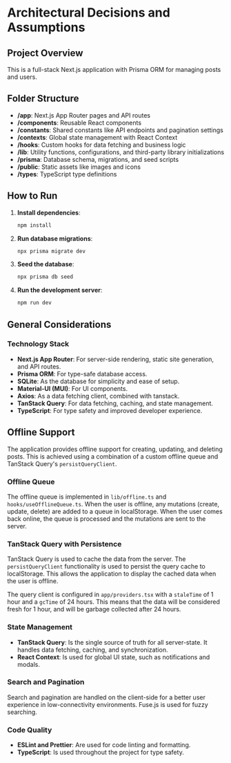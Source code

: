 # Architectural Decisions and Assumptions

## Project Overview
This is a full-stack Next.js application with Prisma ORM for managing posts and users.

## Folder Structure
- **/app**: Next.js App Router pages and API routes
- **/components**: Reusable React components
- **/constants**: Shared constants like API endpoints and pagination settings
- **/contexts**: Global state management with React Context
- **/hooks**: Custom hooks for data fetching and business logic
- **/lib**: Utility functions, configurations, and third-party library initializations
- **/prisma**: Database schema, migrations, and seed scripts
- **/public**: Static assets like images and icons
- **/types**: TypeScript type definitions

## How to Run

1. **Install dependencies**:
   ```bash
   npm install
   ```

2. **Run database migrations**:
   ```bash
   npx prisma migrate dev
   ```

3. **Seed the database**:
   ```bash
   npx prisma db seed
   ```

4. **Run the development server**:
   ```bash
   npm run dev
   ```

## General Considerations

### Technology Stack
- **Next.js App Router**: For server-side rendering, static site generation, and API routes.
- **Prisma ORM**: For type-safe database access.
- **SQLite**: As the database for simplicity and ease of setup.
- **Material-UI (MUI)**: For UI components.
- **Axios**: As a data fetching client, combined with tanstack.
- **TanStack Query**: For data fetching, caching, and state management.
- **TypeScript**: For type safety and improved developer experience.

## Offline Support

The application provides offline support for creating, updating, and deleting posts. This is achieved using a combination of a custom offline queue and TanStack Query's `persistQueryClient`.

### Offline Queue

The offline queue is implemented in `lib/offline.ts` and `hooks/useOfflineQueue.ts`. When the user is offline, any mutations (create, update, delete) are added to a queue in localStorage. When the user comes back online, the queue is processed and the mutations are sent to the server.

### TanStack Query with Persistence

TanStack Query is used to cache the data from the server. The `persistQueryClient` functionality is used to persist the query cache to localStorage. This allows the application to display the cached data when the user is offline.

The query client is configured in `app/providers.tsx` with a `staleTime` of 1 hour and a `gcTime` of 24 hours. This means that the data will be considered fresh for 1 hour, and will be garbage collected after 24 hours.

### State Management
- **TanStack Query**: Is the single source of truth for all server-state. It handles data fetching, caching, and synchronization.
- **React Context**: Is used for global UI state, such as notifications and modals.

### Search and Pagination
Search and pagination are handled on the client-side for a better user experience in low-connectivity environments. Fuse.js is used for fuzzy searching.

### Code Quality
- **ESLint and Prettier**: Are used for code linting and formatting.
- **TypeScript**: Is used throughout the project for type safety.
